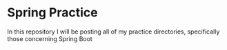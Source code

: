 # Spring Practice
In this repository I will be posting all of my practice directories, specifically those concerning Spring Boot
